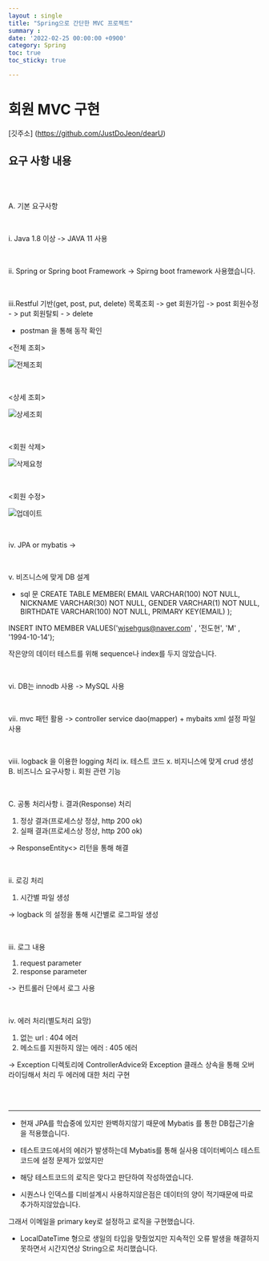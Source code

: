 ```yaml
---
layout : single
title: "Spring으로 간단한 MVC 프로젝트"
summary : 
date: '2022-02-25 00:00:00 +0900'
category: Spring
toc: true
toc_sticky: true

---
```


# 회원 MVC 구현 

[깃주소] (https://github.com/JustDoJeon/dearU)

## <h2> 요구 사항 내용 </h2>

<br>
<br>

A.	기본 요구사항

<br>

i.	Java 1.8 이상 
-> JAVA 11 사용 

<br>

ii.	Spring or Spring boot Framework
-> Spirng boot framework 사용했습니다.

<br>

iii.Restful 기반(get, post, put, delete)
목록조회 -> get
회원가입 -> post 
회원수정 - > put
회원탈퇴 - > delete


- postman 을 통해 동작 확인

<전체 조회>

![전체조회](https://user-images.githubusercontent.com/52389219/155704089-52565b07-b219-4436-9264-9f55b53b5f49.PNG)

<br>

<상세 조회>

![상세조회](https://user-images.githubusercontent.com/52389219/155704082-ea157ea3-2ce9-48bf-8221-3d879b22d533.PNG)

<br>

<회원 삭제> 

![삭제요청](https://user-images.githubusercontent.com/52389219/155704064-38e64660-f0bd-4645-a052-190e25609c5c.PNG)

<Br>

<회원 수정>

![업데이트](https://user-images.githubusercontent.com/52389219/155704079-b1fe0214-7b57-470c-9db4-ff27f0d1f796.PNG)


<br>

iv.	JPA or mybatis
-> 

<br>

v.	비즈니스에 맞게 DB 설계
- sql 문 
CREATE TABLE MEMBER(
EMAIL VARCHAR(100) NOT NULL,
NICKNAME VARCHAR(30) NOT NULL,
GENDER VARCHAR(1) NOT NULL,
BIRTHDATE VARCHAR(100) NOT NULL,
PRIMARY KEY(EMAIL)
);

INSERT INTO MEMBER VALUES('wjsehgus@naver.com' , '전도현', 'M' ,  '1994-10-14');

작은양의 데이터 테스트를 위해 sequence나 index를 두지 않았습니다.

<br>

vi.	DB는 innodb 사용
->  MySQL 사용 

<br>

vii.	mvc 패턴 활용 
-> controller service dao(mapper) + mybaits xml 설정 파일 사용

<br>

viii.	logback 을 이용한 logging 처리
ix.	테스트 코드
x.	비지니스에 맞게 crud 생성
B.	비즈니스 요구사항
i.	회원 관련 기능


<br>


C.	공통 처리사항
i.	결과(Response) 처리
1.	정상 결과(프로세스상 정상, http 200 ok)
2.	실패 결과(프로세스상 정상, http 200 ok)

-> ResponseEntity<> 리턴을 통해 해결

<br>

ii.	로깅 처리
1.	시간별 파일 생성

-> logback 의 설정을 통해 시간별로 로그파일 생성

<br>

iii.	로그 내용
1.	request parameter 
2.	response parameter 

-> 컨트롤러 단에서 로그 사용

<br>

iv.	에러 처리(별도처리 요망)
1.	없는 url : 404 에러
2.	메소드를 지원하지 않는 에러 : 405 에러

-> Exception 디렉토리에 
ControllerAdvice와 Exception 클래스 상속을 통해 오버라이딩해서 처리 
두 에러에 대한 처리 구현

<br>
<br>

-------

- 현재 JPA를 학습중에 있지만 완벽하지않기 때문에 Mybatis 를 통한 DB접근기술을 적용했습니다.

- 테스트코드에서의 에러가 발생하는데 Mybatis를 통해 실사용 데이터베이스 테스트코드에 설정 문제가 있었지만

- 해당 테스트코드의 로직은 맞다고 판단하여 작성하였습니다. 

- 시퀀스나 인덱스를 디비설계시 사용하지않은점은 데이터의 양이 적기때문에 따로 추가하지않았습니다.

그래서 이메일을 primary key로 설정하고 로직을 구현했습니다.

- LocalDateTime 형으로 생일의 타입을 맞췄었지만 지속적인 오류 발생을 해결하지 못하면서 시간지연상 String으로 처리했습니다. 